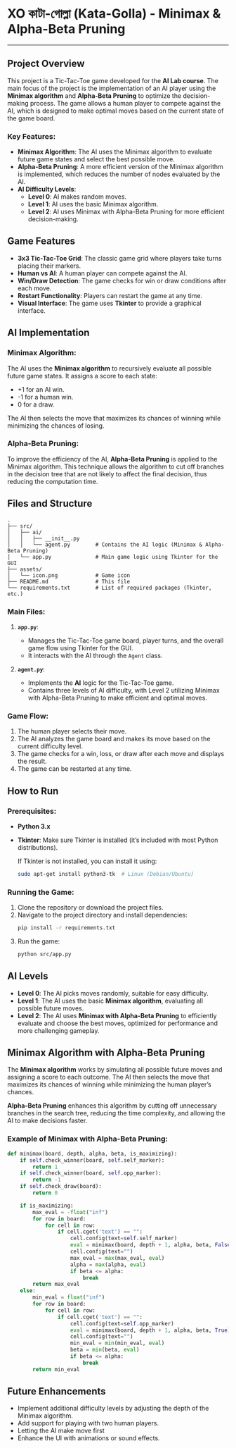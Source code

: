 #  XO কাটা-গোল্লা (Kata-Golla) - Minimax & Alpha-Beta Pruning
---

## Project Overview

This project is a Tic-Tac-Toe game developed for the **AI Lab course**. The main focus of the project is the implementation of an AI player using the **Minimax algorithm** and **Alpha-Beta Pruning** to optimize the decision-making process. The game allows a human player to compete against the AI, which is designed to make optimal moves based on the current state of the game board.

### Key Features:
- **Minimax Algorithm**: The AI uses the Minimax algorithm to evaluate future game states and select the best possible move.
- **Alpha-Beta Pruning**: A more efficient version of the Minimax algorithm is implemented, which reduces the number of nodes evaluated by the AI.
- **AI Difficulty Levels**: 
  - **Level 0**: AI makes random moves.
  - **Level 1**: AI uses the basic Minimax algorithm.
  - **Level 2**: AI uses Minimax with Alpha-Beta Pruning for more efficient decision-making.

## Game Features
- **3x3 Tic-Tac-Toe Grid**: The classic game grid where players take turns placing their markers.
- **Human vs AI**: A human player can compete against the AI.
- **Win/Draw Detection**: The game checks for win or draw conditions after each move.
- **Restart Functionality**: Players can restart the game at any time.
- **Visual Interface**: The game uses **Tkinter** to provide a graphical interface.

## AI Implementation

### Minimax Algorithm:
The AI uses the **Minimax algorithm** to recursively evaluate all possible future game states. It assigns a score to each state:
- +1 for an AI win.
- -1 for a human win.
- 0 for a draw.

The AI then selects the move that maximizes its chances of winning while minimizing the chances of losing.

### Alpha-Beta Pruning:
To improve the efficiency of the AI, **Alpha-Beta Pruning** is applied to the Minimax algorithm. This technique allows the algorithm to cut off branches in the decision tree that are not likely to affect the final decision, thus reducing the computation time.

## Files and Structure

```
.
├── src/
│   ├── ai/
│   │   ├── __init__.py
│   │   └── agent.py        # Contains the AI logic (Minimax & Alpha-Beta Pruning)
│   └── app.py              # Main game logic using Tkinter for the GUI
├── assets/
│   └── icon.png            # Game icon
├── README.md               # This file
└── requirements.txt        # List of required packages (Tkinter, etc.)
```

### Main Files:
1. **`app.py`**:
   - Manages the Tic-Tac-Toe game board, player turns, and the overall game flow using Tkinter for the GUI.
   - It interacts with the AI through the `Agent` class.
   
2. **`agent.py`**:
   - Implements the **AI** logic for the Tic-Tac-Toe game.
   - Contains three levels of AI difficulty, with Level 2 utilizing Minimax with Alpha-Beta Pruning to make efficient and optimal moves.

### Game Flow:
1. The human player selects their move.
2. The AI analyzes the game board and makes its move based on the current difficulty level.
3. The game checks for a win, loss, or draw after each move and displays the result.
4. The game can be restarted at any time.

## How to Run

### Prerequisites:
- **Python 3.x**
- **Tkinter**: Make sure Tkinter is installed (it’s included with most Python distributions).
  
   If Tkinter is not installed, you can install it using:
   ```bash
   sudo apt-get install python3-tk  # Linux (Debian/Ubuntu)
   ```

### Running the Game:
1. Clone the repository or download the project files.
2. Navigate to the project directory and install dependencies:
   ```bash
   pip install -r requirements.txt
   ```
3. Run the game:
   ```bash
   python src/app.py
   ```

## AI Levels

- **Level 0**: The AI picks moves randomly, suitable for easy difficulty.
- **Level 1**: The AI uses the basic **Minimax algorithm**, evaluating all possible future moves.
- **Level 2**: The AI uses **Minimax with Alpha-Beta Pruning** to efficiently evaluate and choose the best moves, optimized for performance and more challenging gameplay.

## Minimax Algorithm with Alpha-Beta Pruning

The **Minimax algorithm** works by simulating all possible future moves and assigning a score to each outcome. The AI then selects the move that maximizes its chances of winning while minimizing the human player’s chances.

**Alpha-Beta Pruning** enhances this algorithm by cutting off unnecessary branches in the search tree, reducing the time complexity, and allowing the AI to make decisions faster.

### Example of Minimax with Alpha-Beta Pruning:

```python
def minimax(board, depth, alpha, beta, is_maximizing):
    if self.check_winner(board, self.self_marker):
        return 1
    if self.check_winner(board, self.opp_marker):
        return -1
    if self.check_draw(board):
        return 0

    if is_maximizing:
        max_eval = -float("inf")
        for row in board:
            for cell in row:
                if cell.cget('text') == "":
                    cell.config(text=self.self_marker)
                    eval = minimax(board, depth + 1, alpha, beta, False)
                    cell.config(text="")
                    max_eval = max(max_eval, eval)
                    alpha = max(alpha, eval)
                    if beta <= alpha:
                        break
        return max_eval
    else:
        min_eval = float("inf")
        for row in board:
            for cell in row:
                if cell.cget('text') == "":
                    cell.config(text=self.opp_marker)
                    eval = minimax(board, depth + 1, alpha, beta, True)
                    cell.config(text="")
                    min_eval = min(min_eval, eval)
                    beta = min(beta, eval)
                    if beta <= alpha:
                        break
        return min_eval
```

## Future Enhancements
- Implement additional difficulty levels by adjusting the depth of the Minimax algorithm.
- Add support for playing with two human players.
- Letting the AI make move first
- Enhance the UI with animations or sound effects.

